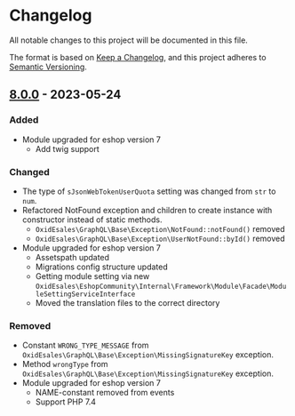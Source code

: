 # Changelog
All notable changes to this project will be documented in this file.

The format is based on [Keep a Changelog](https://keepachangelog.com/en/1.0.0/),
and this project adheres to [Semantic Versioning](https://semver.org/spec/v2.0.0.html).

## [8.0.0] - 2023-05-24

### Added
- Module upgraded for eshop version 7
  - Add twig support

### Changed
- The type of `sJsonWebTokenUserQuota` setting was changed from `str` to `num`.
- Refactored NotFound exception and children to create instance with constructor instead of static methods.
  - `OxidEsales\GraphQL\Base\Exception\NotFound::notFound()` removed
  - `OxidEsales\GraphQL\Base\Exception\UserNotFound::byId()` removed
- Module upgraded for eshop version 7
  - Assetspath updated
  - Migrations config structure updated
  - Getting module setting via new `OxidEsales\EshopCommunity\Internal\Framework\Module\Facade\ModuleSettingServiceInterface`
  - Moved the translation files to the correct directory

### Removed
- Constant `WRONG_TYPE_MESSAGE` from `OxidEsales\GraphQL\Base\Exception\MissingSignatureKey` exception.
- Method `wrongType` from `OxidEsales\GraphQL\Base\Exception\MissingSignatureKey` exception.
- Module upgraded for eshop version 7
  - NAME-constant removed from events
  - Support PHP 7.4


[8.0.0]: https://github.com/OXID-eSales/graphql-base-module/compare/v7.0.2...v8.0.0
